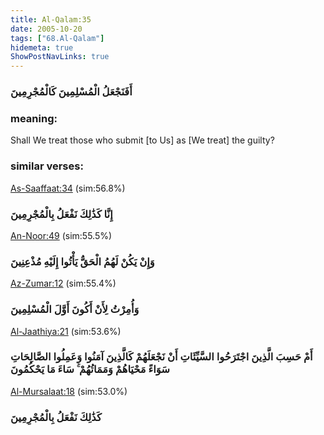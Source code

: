 ```yaml
---
title: Al-Qalam:35
date: 2005-10-20
tags: ["68.Al-Qalam"]
hidemeta: true 
ShowPostNavLinks: true 
---
```

### أَفَنَجْعَلُ الْمُسْلِمِينَ كَالْمُجْرِمِينَ
### meaning: 
Shall We treat those who submit [to Us] as [We treat] the guilty?
### similar verses: 

[As-Saaffaat:34](/37/34) (sim:56.8%)

### إِنَّا كَذَٰلِكَ نَفْعَلُ بِالْمُجْرِمِينَ

[An-Noor:49](/24/49) (sim:55.5%)

### وَإِنْ يَكُنْ لَهُمُ الْحَقُّ يَأْتُوا إِلَيْهِ مُذْعِنِينَ

[Az-Zumar:12](/39/12) (sim:55.4%)

### وَأُمِرْتُ لِأَنْ أَكُونَ أَوَّلَ الْمُسْلِمِينَ

[Al-Jaathiya:21](/45/21) (sim:53.6%)

### أَمْ حَسِبَ الَّذِينَ اجْتَرَحُوا السَّيِّئَاتِ أَنْ نَجْعَلَهُمْ كَالَّذِينَ آمَنُوا وَعَمِلُوا الصَّالِحَاتِ سَوَاءً مَحْيَاهُمْ وَمَمَاتُهُمْ ۚ سَاءَ مَا يَحْكُمُونَ

[Al-Mursalaat:18](/77/18) (sim:53.0%)

### كَذَٰلِكَ نَفْعَلُ بِالْمُجْرِمِينَ
